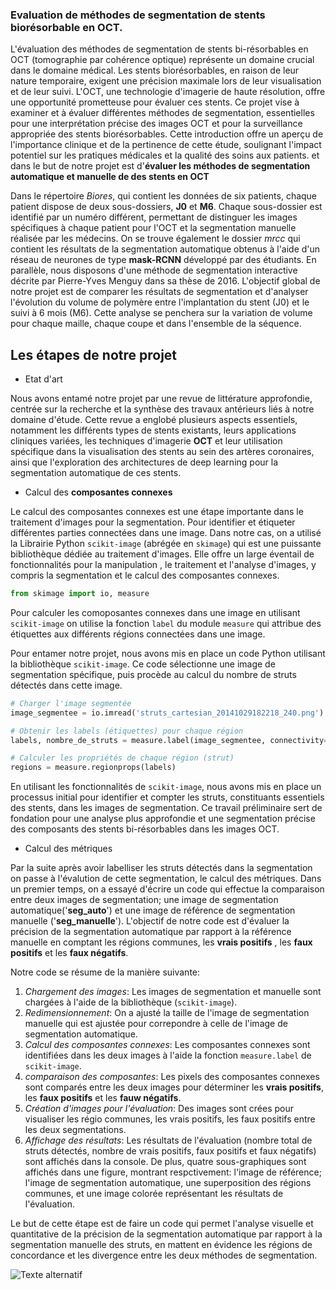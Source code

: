 
### Evaluation de méthodes de segmentation de stents biorésorbable en OCT.

L'évaluation des méthodes de segmentation de stents bi-résorbables en OCT (tomographie par cohérence optique) représente un domaine crucial dans le domaine médical. Les stents biorésorbables, en raison de leur nature temporaire, exigent une précision maximale lors de leur visualisation et de leur suivi. L'OCT, une technologie d'imagerie de haute résolution, offre une opportunité prometteuse pour évaluer ces stents. Ce projet vise à examiner et à évaluer différentes méthodes de segmentation, essentielles pour une interprétation précise des images OCT et pour la surveillance appropriée des stents biorésorbables. Cette introduction offre un aperçu de l'importance clinique et de la pertinence de cette étude, soulignant l'impact potentiel sur les pratiques médicales et la qualité des soins aux patients. et dans le but de notre projet est d'**évaluer les méthodes de segmentation automatique et manuelle de des stents en OCT** 

Dans le répertoire *Biores*, qui contient les données de six patients, chaque patient dispose de deux sous-dossiers, **J0** et **M6**. Chaque sous-dossier est identifié par un numéro différent, permettant de distinguer les images spécifiques à chaque patient pour l'OCT et la segmentation manuelle réalisée par les médecins. On se trouve également le dossier *mrcc* qui contient les résultats de la segmentation automatique obtenus à l'aide d'un réseau de neurones de type **mask-RCNN** développé par des étudiants. En parallèle, nous disposons d'une méthode de segmentation interactive décrite par Pierre-Yves Menguy dans sa thèse de 2016. L'objectif global de notre projet est de comparer les résultats de segmentation et d'analyser l'évolution du volume de polymère entre l'implantation du stent (J0) et le suivi à 6 mois (M6). Cette analyse se penchera sur la variation de volume pour chaque maille, chaque coupe et dans l'ensemble de la séquence.



## Les étapes de notre projet

- Etat d'art

Nous avons entamé notre projet par une revue de littérature approfondie, centrée sur la recherche et la synthèse des travaux antérieurs liés à notre domaine d'étude. Cette revue a englobé plusieurs aspects essentiels, notamment les différents types de stents existants, leurs applications cliniques variées, les techniques d'imagerie **OCT** et leur utilisation spécifique dans la visualisation des stents au sein des artères coronaires, ainsi que l'exploration des architectures de deep learning pour la segmentation automatique de ces stents.

- Calcul des **composantes connexes**

Le calcul des composantes connexes est une étape importante dans le traitement d'images pour la segmentation. Pour identifier et étiqueter différentes parties connectées dans une image. Dans notre cas, on a utilisé la Librairie Python `scikit-image` (abrégée en `skimage`) qui est une puissante bibliothèque dédiée au traitement d'images. Elle offre un large éventail de fonctionnalités pour la manipulation , le traitement et l'analyse d'images, y compris la segmentation et le calcul des composantes connexes.

```python
from skimage import io, measure
```

Pour calculer les comoposantes connexes dans une image en utilisant `scikit-image` on utilise la fonction `label` du module `measure` qui attribue des étiquettes aux différents régions connectées dans une image.

Pour entamer notre projet, nous avons mis en place un code Python utilisant la bibliothèque `scikit-image`. Ce code sélectionne une image de segmentation spécifique, puis procède au calcul du nombre de struts détectés dans cette image.

```python
# Charger l'image segmentée
image_segmentee = io.imread('struts_cartesian_20141029182218_240.png')

# Obtenir les labels (étiquettes) pour chaque région
labels, nombre_de_struts = measure.label(image_segmentee, connectivity=2, return_num=True)

# Calculer les propriétés de chaque région (strut)
regions = measure.regionprops(labels)
```

En utilisant les fonctionnalités de `scikit-image`, nous avons mis en place un processus initial pour identifier et compter les struts, constituants essentiels des stents, dans les images de segmentation. Ce travail préliminaire sert de fondation pour une analyse plus approfondie et une segmentation précise des composants des stents bi-résorbables dans les images OCT.

- Calcul des métriques

Par la suite après avoir labelliser les struts détectés dans la segmentation on passe à l'évalution de cette segmentation, le calcul des métriques. Dans un premier temps, on a essayé d'écrire un code qui effectue la comparaison entre deux images de segmentation; une image de segmentation automatique('**seg_auto**') et une image de référence de segmentation manuelle ('**seg_manuelle**'). L'objectif de notre code est d'évaluer la précision de la segmentation automatique par rapport à la référence manuelle en comptant les régions communes, les **vrais positifs** , les **faux positifs** et les **faux négatifs**.

Notre code se résume de la manière suivante:
1. *Chargement des images*: Les images de segmentation et manuelle sont chargées à l'aide de la bibliothèque (`scikit-image`).
2. *Redimensionnement*: On a ajusté la taille de l'image de segmentation manuelle qui est ajustée pour correpondre à celle de l'image de segmentation automatique. 
3. *Calcul des composantes connexes*: Les composantes connexes sont identifiées dans les deux images à l'aide la fonction `measure.label` de `scikit-image`.
4. *comparaison des composantes*: Les pixels des composantes connexes sont comparés entre les deux images pour déterminer les **vrais positifs**, les **faux positifs** et les **fauw négatifs**.
5. *Création d'images pour l'évaluation*: Des images sont crées pour visualiser les régio communes, les vrais positifs, les faux positifs entre les deux segmentations.
6. *Affichage des résultats*: Les résultats de l'évaluation (nombre total de struts détectés, nombre de vrais positifs, faux positifs et faux négatifs) sont affichés dans la console. De plus, quatre sous-graphiques sont affichés dans une figure, montrant respctivement: l'image de référence; l'image de segmentation automatique, une superposition des régions communes, et une image colorée représentant les résultats de l'évaluation.

Le but de cette étape est de faire un code qui permet l'analyse visuelle et quantitative de la précision de la segmentation automatique par rapport à la segmentation manuelle des struts, en mattent en évidence les régions de concordance et les divergence entre les deux méthodes de segmentation.

 ![Texte alternatif](chemin/vers/votre/image.png)


